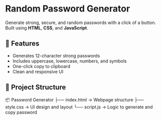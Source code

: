 # Random Password Generator

Generate strong, secure, and random passwords with a click of a button. Built using **HTML**, **CSS**, and **JavaScript**.

## 🚀 Features
- Generates 12-character strong passwords
- Includes uppercase, lowercase, numbers, and symbols
- One-click copy to clipboard
- Clean and responsive UI

## 📁 Project Structure

📦 Password Generator
├── index.html → Webpage structure
├── style.css → UI design and layout
└── script.js → Logic to generate and copy password
